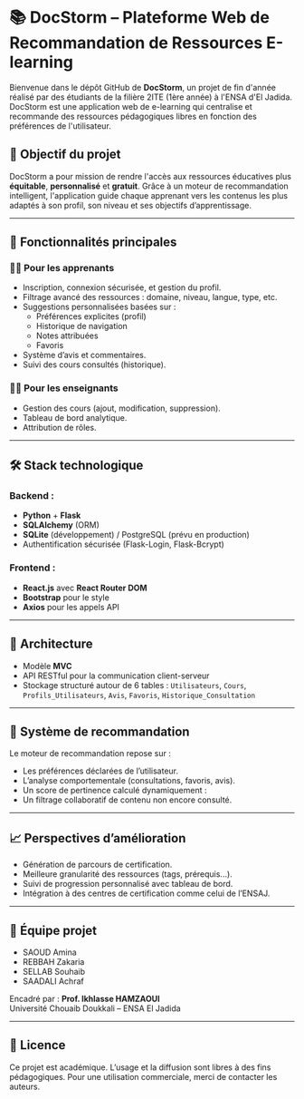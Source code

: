 # 📚 DocStorm – Plateforme Web de Recommandation de Ressources E-learning

Bienvenue dans le dépôt GitHub de **DocStorm**, un projet de fin d'année réalisé par des étudiants de la filière 2ITE (1ère année) à l'ENSA d'El Jadida. DocStorm est une application web de e-learning qui centralise et recommande des ressources pédagogiques libres en fonction des préférences de l'utilisateur.

## 🎯 Objectif du projet

DocStorm a pour mission de rendre l'accès aux ressources éducatives plus **équitable**, **personnalisé** et **gratuit**. Grâce à un moteur de recommandation intelligent, l'application guide chaque apprenant vers les contenus les plus adaptés à son profil, son niveau et ses objectifs d’apprentissage.

---

## 🧠 Fonctionnalités principales

### 👨‍🎓 Pour les apprenants
- Inscription, connexion sécurisée, et gestion du profil.
- Filtrage avancé des ressources : domaine, niveau, langue, type, etc.
- Suggestions personnalisées basées sur :
  - Préférences explicites (profil)
  - Historique de navigation
  - Notes attribuées
  - Favoris
- Système d’avis et commentaires.
- Suivi des cours consultés (historique).

### 👩‍🏫 Pour les enseignants
- Gestion des cours (ajout, modification, suppression).
- Tableau de bord analytique.
- Attribution de rôles.

---

## 🛠️ Stack technologique

### Backend :
- **Python** + **Flask**
- **SQLAlchemy** (ORM)
- **SQLite** (développement) / PostgreSQL (prévu en production)
- Authentification sécurisée (Flask-Login, Flask-Bcrypt)

### Frontend :
- **React.js** avec **React Router DOM**
- **Bootstrap** pour le style
- **Axios** pour les appels API

---

## 🧩 Architecture

- Modèle **MVC**
- API RESTful pour la communication client-serveur
- Stockage structuré autour de 6 tables : `Utilisateurs`, `Cours`, `Profils_Utilisateurs`, `Avis`, `Favoris`, `Historique_Consultation`

---

## 🤖 Système de recommandation

Le moteur de recommandation repose sur :
- Les préférences déclarées de l’utilisateur.
- L’analyse comportementale (consultations, favoris, avis).
- Un score de pertinence calculé dynamiquement :
- Un filtrage collaboratif de contenu non encore consulté.

---

## 📈 Perspectives d’amélioration

- Génération de parcours de certification.
- Meilleure granularité des ressources (tags, prérequis...).
- Suivi de progression personnalisé avec tableau de bord.
- Intégration à des centres de certification comme celui de l’ENSAJ.

---

## 👥 Équipe projet

- SAOUD Amina  
- REBBAH Zakaria  
- SELLAB Souhaib  
- SAADALI Achraf  

Encadré par : **Prof. Ikhlasse HAMZAOUI**  
Université Chouaib Doukkali – ENSA El Jadida

---

## 📄 Licence

Ce projet est académique. L’usage et la diffusion sont libres à des fins pédagogiques. Pour une utilisation commerciale, merci de contacter les auteurs.

